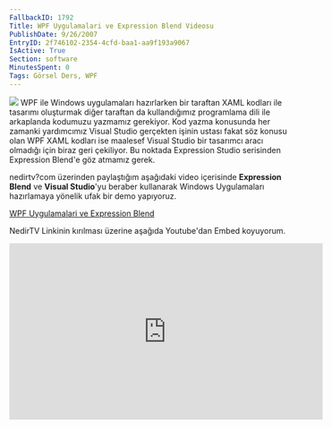 ```yaml
---
FallbackID: 1792
Title: WPF Uygulamalari ve Expression Blend Videosu
PublishDate: 9/26/2007
EntryID: 2f746102-2354-4cfd-baa1-aa9f193a9067
IsActive: True
Section: software
MinutesSpent: 0
Tags: Görsel Ders, WPF
---
```

![](http://cdn.daron.yondem.com/assets/1792/nedirtv_logo.png) WPF ile
Windows uygulamaları hazırlarken bir taraftan XAML kodları ile tasarımı
oluşturmak diğer taraftan da kullandığımız programlama dili ile
arkaplanda kodumuzu yazmamız gerekiyor. Kod yazma konusunda her zamanki
yardımcımız Visual Studio gerçekten işinin ustası fakat söz konusu olan
WPF XAML kodları ise maalesef Visual Studio bir tasarımcı aracı olmadığı
için biraz geri çekiliyor. Bu noktada Expression Studio serisinden
Expression Blend'e göz atmamız gerek.

nedirtv?com üzerinden paylaştığım aşağıdaki video içerisinde
**Expression Blend** ve **Visual Studio**'yu beraber kullanarak Windows
Uygulamaları hazırlamaya yönelik ufak bir demo yapıyoruz.

[WPF Uygulamalari ve Expression
Blend](http://www.nedirtv.com/VideoDetay.aspx?VideoID=69)NedirTV Linkinin kırılması üzerine aşağıda Youtube'dan Embed koyuyorum. <iframe width="560" height="315" src="https://www.youtube.com/embed/qW4xB3RkQFQ" frameborder="0" allowfullscreen></iframe>


